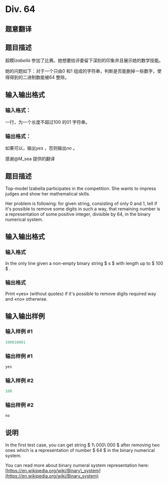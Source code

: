 # Div. 64

## 题意翻译

## 题目描述

超模$Izabella$ 参加了比赛。她想要给评委留下深刻的印象并且展示她的数学技能。

她的问题如下：对于一个只由$0$ 和$1$ 组成的字符串，判断是否能删掉一些数字，使得得到的二进制数能被$64$ 整除。

## 输入输出格式

### 输入格式：

一行，为一个长度不超过$100$ 的$01$ 字符串。

### 输出格式：

如果可以，输出$yes$ ，否则输出$no$ 。

感谢@M_sea 提供的翻译

## 题目描述

Top-model Izabella participates in the competition. She wants to impress judges and show her mathematical skills.

Her problem is following: for given string, consisting of only 0 and 1, tell if it's possible to remove some digits in such a way, that remaining number is a representation of some positive integer, divisible by 64, in the binary numerical system.

## 输入输出格式

### 输入格式

In the only line given a non-empty binary string $ s $ with length up to $ 100 $ .

### 输出格式

Print «yes» (without quotes) if it's possible to remove digits required way and «no» otherwise.

## 输入输出样例

### 输入样例 #1

```cpp
100010001

```
### 输出样例 #1

```cpp
yes
```


### 输入样例 #2

```cpp
100

```
### 输出样例 #2

```cpp
no
```


## 说明

In the first test case, you can get string $ 1\ 000\ 000 $ after removing two ones which is a representation of number $ 64 $ in the binary numerical system.

You can read more about binary numeral system representation here: [https://en.wikipedia.org/wiki/Binary\_system](https://en.wikipedia.org/wiki/Binary_system)

